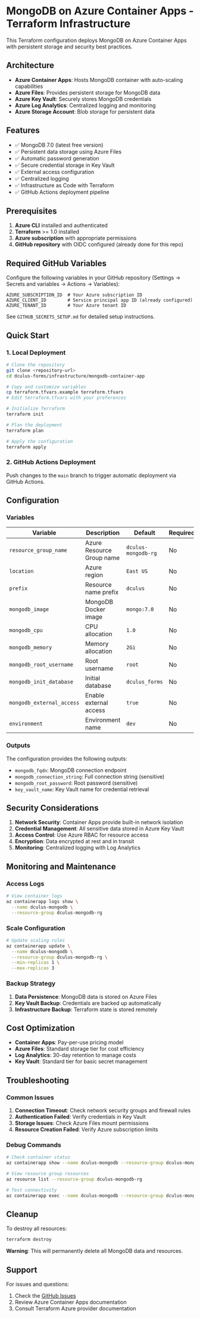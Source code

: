# MongoDB on Azure Container Apps - Terraform Infrastructure

This Terraform configuration deploys MongoDB on Azure Container Apps with persistent storage and security best practices.

## Architecture

- **Azure Container Apps**: Hosts MongoDB container with auto-scaling capabilities
- **Azure Files**: Provides persistent storage for MongoDB data
- **Azure Key Vault**: Securely stores MongoDB credentials
- **Azure Log Analytics**: Centralized logging and monitoring
- **Azure Storage Account**: Blob storage for persistent data

## Features

- ✅ MongoDB 7.0 (latest free version)
- ✅ Persistent data storage using Azure Files
- ✅ Automatic password generation
- ✅ Secure credential storage in Key Vault
- ✅ External access configuration
- ✅ Centralized logging
- ✅ Infrastructure as Code with Terraform
- ✅ GitHub Actions deployment pipeline

## Prerequisites

1. **Azure CLI** installed and authenticated
2. **Terraform** >= 1.0 installed
3. **Azure subscription** with appropriate permissions
4. **GitHub repository** with OIDC configured (already done for this repo)

## Required GitHub Variables

Configure the following variables in your GitHub repository (Settings → Secrets and variables → Actions → Variables):

```
AZURE_SUBSCRIPTION_ID  # Your Azure subscription ID
AZURE_CLIENT_ID        # Service principal app ID (already configured)
AZURE_TENANT_ID        # Your Azure tenant ID
```

See `GITHUB_SECRETS_SETUP.md` for detailed setup instructions.

## Quick Start

### 1. Local Deployment

```bash
# Clone the repository
git clone <repository-url>
cd dculus-forms/infrastructure/mongodb-container-app

# Copy and customize variables
cp terraform.tfvars.example terraform.tfvars
# Edit terraform.tfvars with your preferences

# Initialize Terraform
terraform init

# Plan the deployment
terraform plan

# Apply the configuration
terraform apply
```

### 2. GitHub Actions Deployment

Push changes to the `main` branch to trigger automatic deployment via GitHub Actions.

## Configuration

### Variables

| Variable | Description | Default | Required |
|----------|-------------|---------|----------|
| `resource_group_name` | Azure Resource Group name | `dculus-mongodb-rg` | No |
| `location` | Azure region | `East US` | No |
| `prefix` | Resource name prefix | `dculus` | No |
| `mongodb_image` | MongoDB Docker image | `mongo:7.0` | No |
| `mongodb_cpu` | CPU allocation | `1.0` | No |
| `mongodb_memory` | Memory allocation | `2Gi` | No |
| `mongodb_root_username` | Root username | `root` | No |
| `mongodb_init_database` | Initial database | `dculus_forms` | No |
| `mongodb_external_access` | Enable external access | `true` | No |
| `environment` | Environment name | `dev` | No |

### Outputs

The configuration provides the following outputs:

- `mongodb_fqdn`: MongoDB connection endpoint
- `mongodb_connection_string`: Full connection string (sensitive)
- `mongodb_root_password`: Root password (sensitive)
- `key_vault_name`: Key Vault name for credential retrieval

## Security Considerations

1. **Network Security**: Container Apps provide built-in network isolation
2. **Credential Management**: All sensitive data stored in Azure Key Vault
3. **Access Control**: Use Azure RBAC for resource access
4. **Encryption**: Data encrypted at rest and in transit
5. **Monitoring**: Centralized logging with Log Analytics

## Monitoring and Maintenance

### Access Logs
```bash
# View container logs
az containerapp logs show \
  --name dculus-mongodb \
  --resource-group dculus-mongodb-rg
```

### Scale Configuration
```bash
# Update scaling rules
az containerapp update \
  --name dculus-mongodb \
  --resource-group dculus-mongodb-rg \
  --min-replicas 1 \
  --max-replicas 3
```

### Backup Strategy

1. **Data Persistence**: MongoDB data is stored on Azure Files
2. **Key Vault Backup**: Credentials are backed up automatically
3. **Infrastructure Backup**: Terraform state is stored remotely

## Cost Optimization

- **Container Apps**: Pay-per-use pricing model
- **Azure Files**: Standard storage tier for cost efficiency
- **Log Analytics**: 30-day retention to manage costs
- **Key Vault**: Standard tier for basic secret management

## Troubleshooting

### Common Issues

1. **Connection Timeout**: Check network security groups and firewall rules
2. **Authentication Failed**: Verify credentials in Key Vault
3. **Storage Issues**: Check Azure Files mount permissions
4. **Resource Creation Failed**: Verify Azure subscription limits

### Debug Commands

```bash
# Check container status
az containerapp show --name dculus-mongodb --resource-group dculus-mongodb-rg

# View resource group resources
az resource list --resource-group dculus-mongodb-rg

# Test connectivity
az containerapp exec --name dculus-mongodb --resource-group dculus-mongodb-rg --command "mongosh --version"
```

## Cleanup

To destroy all resources:

```bash
terraform destroy
```

**Warning**: This will permanently delete all MongoDB data and resources.

## Support

For issues and questions:

1. Check the [GitHub Issues](../../issues)
2. Review Azure Container Apps documentation
3. Consult Terraform Azure provider documentation
